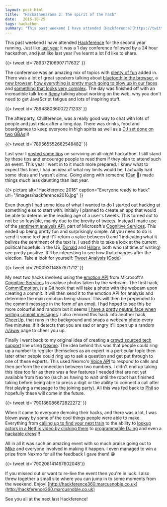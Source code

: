 ```yaml
---
layout: post.html
title:  "Hackathonarama 2: The spirit of the hack"
date:   2016-10-25
tags: hackathon
summary: "This past weekend I have attended [Hackference](https://twitter.com/hackferencebrum) for the second year running. Just like [last year](/2015-10-06-hackathonarama/) it was a 1 day conference followed by a 24 hour hackathon, and just like last year I've learnt a lot I'd like to share."
---
```


This past weekend I have attended [Hackference](https://twitter.com/hackferencebrum) for the second year running. Just like [last year](/2015-10-06-hackathonarama/) it was a 1 day conference followed by a 24 hour hackathon, and just like last year I've learnt a lot I'd like to share.

{{> tweet id='789372106907717632' }}

The conference was an amazing mix of topics with [plenty of fun](https://twitter.com/Marcus_Noble_/status/789448940966010880) added in. There was a lot of great speakers talking about [bluetooth in the browser](https://twitter.com/Marcus_Noble_/status/789405754318987264), a [new browser](http://servo.org/), [how everything is pretty much going to blow up in our faces](https://twitter.com/JFKingsley/status/790229550076661761) and [something that looks very complex](https://twitter.com/CalEuanHopkins/status/789415734313033728). The day was finished off with an increadible talk from [Remy](https://twitter.com/rem) talking about working on the web, why you don't need to get JavaScript fatigue and lots of inspiring stuff.

{{> tweet id='789488036002271233' }}

The afterparty, Chillference, was a really good way to chat with lots of people and just relax after a long day. There was drinks, food and boardgames to keep everyone in high spirits as well as a [DJ set done on two GBAs](https://twitter.com/hackferencebrum/status/789540149839400960)!!!

{{> tweet id='789565552662548482' }}

Last year I [posted some tips](/2015-10-06-hackathonarama/) on surviving an all-night hackathon. I still stand by these tips and encourage people to read them if they plan to attend such an event. This year I went in to it much more prepared. I knew what to expect this time, I had an idea of what my limits would be, I actually had some ideas and I wasn't alone. Going along with someone ([Dan](https://twitter.com/danielthepope) :wave:) made things _much_ less daunting than last year.

{{> picture alt="Hackference 2016" caption="Everyone ready to hack" url="/images/hackference2016.jpg" }}

Even though I had some idea of what I wanted to do I started out hacking at something else to start with. Initially I planned to create an app that would be able to determine the reading age of a user's tweets. This turned out to not be so feasible, mainly due to the brevity of tweets. Instead I made use of the [sentiment analysis API](https://westus.dev.cognitive.microsoft.com/docs/services/TextAnalytics.V2.0/operations/56f30ceeeda5650db055a3c9), part of Microsoft's [Cognitive Services](https://www.microsoft.com/cognitive-services). This ended up being pretty fun and surprisingly simple. All you need to do is send it some text and it'll return a value between 0 and 1 indicating what it belives the sentiment of the text is. I used this to take a look at the current political hopefuls in the US, [Donald](http://tweetanalysis.marcusnoble.co.uk/user/realDonaldTrump) and [Hillary](http://tweetanalysis.marcusnoble.co.uk/user/hillaryclinton), both who (at time of writing) see pretty positive. It'll be interesting to see how that changes after the election. Take a look for yourself: [Tweet Analysis](http://tweetanalysis.marcusnoble.co.uk/) ([Code](https://github.com/AverageMarcus/TweetAnalysis))

{{> tweet id='790093114857971712' }}

My next two hacks involved using the [emotion API](https://www.microsoft.com/cognitive-services/en-us/emotion-api) from Microsoft's [Cognitive Services](https://www.microsoft.com/cognitive-services) to analyse photos taken by the webcam. The first hack, [CommitEmotion](https://github.com/AverageMarcus/CommitEmotion), is a Git hook that will take a photo with the webcam upon creating a commit. It will then send it to the emotion API for analysis and determine the main emotion being shown. This will then be prepended to the commit message in the form of an emoji. I had hoped to see this be more colourful and random but it seems [I have a pretty neutral face when writing commit messages](https://github.com/AverageMarcus/CommitEmotion/commits/master). I also remixed this hack into another hack, [CheerUp](https://github.com/AverageMarcus/CheerUp), that runs in the background and snaps a webcam photo every five minutes. If it detects that you are sad or angry it'll open up a random [/r/aww](https://www.reddit.com/r/aww/) page to cheer you up.

Finally I went back to my original idea of creating a [crowd sourced tech support](https://github.com/AverageMarcus/CrowdSupport) line using [Nexmo](https://www.nexmo.com/). The idea behind this was that people could ring up a number to register themselves as an expert in a perticular topic then later other people could ring up to ask a question and get put through to one of these experts. This used Nexmo's [Voice API](https://www.nexmo.com/products/voice/) to respond to calls and then perform the connection between two numbers. I didn't end up taking this idea too far as there was a few features I needed that are not yet available from Nexmo (such as having to wait until the robot has finished taking before being able to press a digit or the ability to connect a call after first playing a message to the joining party). All this was fed back to [Phil](https://twitter.com/leggetter) so hopefully these will come in the future.

{{> tweet id='790186086672822272' }}

When it came to everyone demoing their hacks, and there was a lot, I was blown away by some of the cool things people were able to make. Everything from [calling up to find your next train](https://twitter.com/hackferencebrum/status/790176783987576833) to the ability to [lookup actors in a Netflix video by clicking them](https://twitter.com/hackferencebrum/status/790166819059462145) to [programmable DJing](https://twitter.com/hackferencebrum/status/790175003555815424) and even a [hackable dress](https://twitter.com/hackferencebrum/status/790196227702947840)!!!

All in all it was such an amazing event with so much praise going out to [Mike](https://twitter.com/ukmadlz) and everyone involved in making it happen. I even managed to win a prize from Nexmo for all the feedback I gave them! :grin:

{{> tweet id='790208141497602048'}}

If you missed out or want to re-live the event then you're in luck. I also threw together a small site where you can jump in to some moments from the weekend. Enjoy! [http://hackference360.marcusnoble.co.uk](http://hackference360.marcusnoble.co.uk)

See you all at the next last Hackference!
